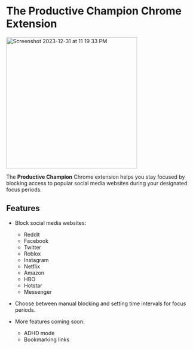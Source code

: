 # The Productive Champion Chrome Extension

<img width="350" alt="Screenshot 2023-12-31 at 11 19 33 PM" src="https://github.com/pritipsingh/The-Productive-Champion/assets/85965351/9be54905-87fc-4c18-9172-ed3f46baaa3f">


The **Productive Champion** Chrome extension helps you stay focused by blocking access to popular social media websites during your designated focus periods.

## Features

- Block social media websites:
  - Reddit
  - Facebook
  - Twitter
  - Roblox
  - Instagram
  - Netflix
  - Amazon
  - HBO
  - Hotstar
  - Messenger

- Choose between manual blocking and setting time intervals for focus periods.

- More features coming soon:
  - ADHD mode
  - Bookmarking links
